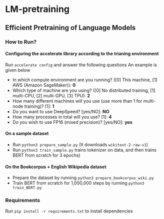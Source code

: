 # LM-pretraining
## Efficient Pretraining of Language Models

### How to Run?
#### Configuring the accelerate library according to the trianing environment
Run `accelerate config` and answer the following questions
An example is given below
- In which compute environment are you running? ([0] This machine, [1] AWS (Amazon SageMaker)): **0**
- Which type of machine are you using? ([0] No distributed training, [1] multi-CPU, [2] multi-GPU, [3] TPU): **2**
- How many different machines will you use (use more than 1 for multi-node training)? [1]: **1**
- Do you want to use DeepSpeed? [yes/NO]: **NO**
- How many processes in total will you use? [1]: **4**
- Do you wish to use FP16 (mixed precision)? [yes/NO]: **yes**

#### On a sample dataset
- Run `python3 prepare_sample.py` (It downloads `wikitext-2-raw-v1`)
- Run `python3 train_sample.py` trains tokenizer on data, and then trains BERT from scratch for 3 epochs)
#### On the Bookcorpus + English Wikipedia dataset
- Prepare the dataset by running `python3 prepare_bookcorpus_wiki.py`
- Train BERT from scratch for 1,000,000 steps by running `python3 train_BERT.py`

### Requirements

Run `pip install -r requirements.txt` to install dependencies
